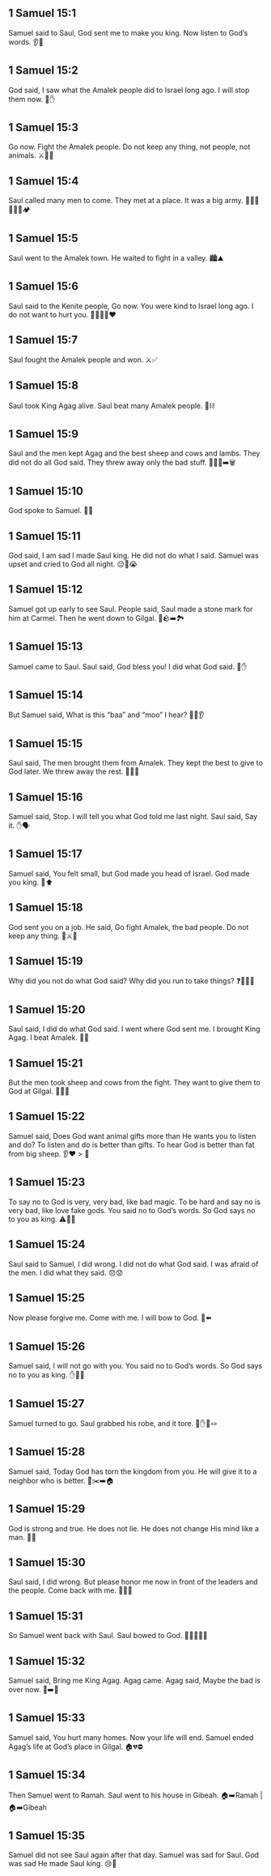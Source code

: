 ## 1 Samuel 15:1
Samuel said to Saul, God sent me to make you king. Now listen to God’s words. 👂👑
## 1 Samuel 15:2
God said, I saw what the Amalek people did to Israel long ago. I will stop them now. 👀✋
## 1 Samuel 15:3
Go now. Fight the Amalek people. Do not keep any thing, not people, not animals. ⚔️🚫🐑
## 1 Samuel 15:4
Saul called many men to come. They met at a place. It was a big army. 🧑‍🤝‍🧑🧑‍🤝‍🧑🏕️
## 1 Samuel 15:5
Saul went to the Amalek town. He waited to fight in a valley. 🏙️⛰️
## 1 Samuel 15:6
Saul said to the Kenite people, Go now. You were kind to Israel long ago. I do not want to hurt you. 🚶‍♂️🚶‍♀️❤️
## 1 Samuel 15:7
Saul fought the Amalek people and won. ⚔️✅
## 1 Samuel 15:8
Saul took King Agag alive. Saul beat many Amalek people. 👑⛓️
## 1 Samuel 15:9
Saul and the men kept Agag and the best sheep and cows and lambs. They did not do all God said. They threw away only the bad stuff. 🐑🐄✨➡️🗑️
## 1 Samuel 15:10
God spoke to Samuel. 💬🙏
## 1 Samuel 15:11
God said, I am sad I made Saul king. He did not do what I said. Samuel was upset and cried to God all night. 😔🌙😭
## 1 Samuel 15:12
Samuel got up early to see Saul. People said, Saul made a stone mark for him at Carmel. Then he went down to Gilgal. 🌅🪨➡️🏞️
## 1 Samuel 15:13
Samuel came to Saul. Saul said, God bless you! I did what God said. 🙂✋
## 1 Samuel 15:14
But Samuel said, What is this “baa” and “moo” I hear? 🐑🐄👂
## 1 Samuel 15:15
Saul said, The men brought them from Amalek. They kept the best to give to God later. We threw away the rest. 🐑🐄🎁
## 1 Samuel 15:16
Samuel said, Stop. I will tell you what God told me last night. Saul said, Say it. ✋🗣️
## 1 Samuel 15:17
Samuel said, You felt small, but God made you head of Israel. God made you king. 👑⬆️
## 1 Samuel 15:18
God sent you on a job. He said, Go fight Amalek, the bad people. Do not keep any thing. 🧭⚔️🚫
## 1 Samuel 15:19
Why did you not do what God said? Why did you run to take things? ❓🏃‍♂️👜
## 1 Samuel 15:20
Saul said, I did do what God said. I went where God sent me. I brought King Agag. I beat Amalek. 👑✅
## 1 Samuel 15:21
But the men took sheep and cows from the fight. They want to give them to God at Gilgal. 🐑🐄🎁
## 1 Samuel 15:22
Samuel said, Does God want animal gifts more than He wants you to listen and do? To listen and do is better than gifts. To hear God is better than fat from big sheep. 👂❤️ > 🎁
## 1 Samuel 15:23
To say no to God is very, very bad, like bad magic. To be hard and say no is very bad, like love fake gods. You said no to God’s words. So God says no to you as king. ⚠️🚫👑
## 1 Samuel 15:24
Saul said to Samuel, I did wrong. I did not do what God said. I was afraid of the men. I did what they said. 😞😟
## 1 Samuel 15:25
Now please forgive me. Come with me. I will bow to God. 🙏⬅️
## 1 Samuel 15:26
Samuel said, I will not go with you. You said no to God’s words. So God says no to you as king. ✋🚫👑
## 1 Samuel 15:27
Samuel turned to go. Saul grabbed his robe, and it tore. 🔁✋🧥🪢
## 1 Samuel 15:28
Samuel said, Today God has torn the kingdom from you. He will give it to a neighbor who is better. 🧥✂️➡️🏠
## 1 Samuel 15:29
God is strong and true. He does not lie. He does not change His mind like a man. 💪✨
## 1 Samuel 15:30
Saul said, I did wrong. But please honor me now in front of the leaders and the people. Come back with me. 🙇‍♂️👥
## 1 Samuel 15:31
So Samuel went back with Saul. Saul bowed to God. 🚶‍♂️🚶‍♂️🙏
## 1 Samuel 15:32
Samuel said, Bring me King Agag. Agag came. Agag said, Maybe the bad is over now. 👑➡️🙂
## 1 Samuel 15:33
Samuel said, You hurt many homes. Now your life will end. Samuel ended Agag’s life at God’s place in Gilgal. 🏠💔⛔
## 1 Samuel 15:34
Then Samuel went to Ramah. Saul went to his house in Gibeah. 🏠➡️Ramah | 🏠➡️Gibeah
## 1 Samuel 15:35
Samuel did not see Saul again after that day. Samuel was sad for Saul. God was sad He made Saul king. 😢👑
